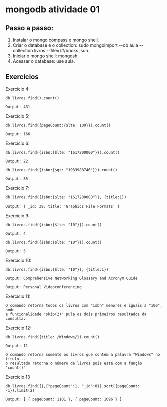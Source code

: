 # mongodb atividade 01

## Passo a passo:
1. Instalar o mongo compass e mongo shell.
2. Criar o database e o collection: sudo mongoimport --db aula --collection livros --file=/#/books.json.
3. Iniciar o mongo shell: mongosh.
4. Acessar o database: use aula.
## 

## Exercícios

Exercício 4:
```
db.livros.find().count()
```
```
Output: 431
```

Exercício 5:
```
db.livros.find({pageCount:{$lte: 100}}).count()
```
```
Output: 166
```
Exercício 6:
```
db.livros.find({isbn:{$lte: "1617200000"}}).count()
```
```
Output: 22
```
```
db.livros.find({isbn:{$gt: "1933988746"}}).count()
```
```
Output: 85
```

Exercício 7:
```
db.livros.find({isbn:{$lte: "1617200000"}}, {title:1})
```
```
Output: { _id: 39, title: 'Graphics File Formats' }
```

Exercício 9:
```
db.livros.find({isbn:{$lte: "10"}}).count()
```
```
Output: 4
```
```
db.livros.find({isbn:{$lte: "10"}}).count()
```
```
Output: 5
```

Exercício 10:
```
db.livros.find({isbn:{$lte: "10"}}, {title:1})
```
```
Output: Comprehensive Networking Glossary and Acronym Guide
```
```
Output: Personal Videoconferencing
```

Exercício 11:
```
O comando retorna todos os livros com "isbn" menores e iguais a "100", onde 
a funcionalidade "skip(2)" pula os dois primeiros resultados da consulta.
```

Exercício 12:
```
db.livros.find({title: /Windows/}).count()
```
```
Output: 11
```
```
O comando retorna somente os livros que contém a palavra "Windows" no título...
o resultado retorna o número de livros pois está com a função "count()"
```

Exercício 13
```
db.livros.find({},{"pageCount":1, "_id":0}).sort({pageCount: -1}).limit(2)
```
```
Output: [ { pageCount: 1101 }, { pageCount: 1096 } ]
```
##
